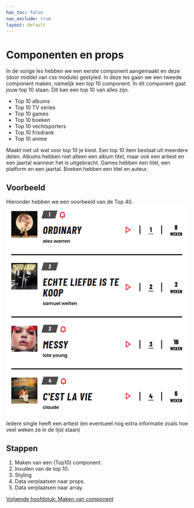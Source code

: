 ```yaml
---
has_toc: false
nav_exclude: true
layout: default
---
```


# Componenten en props
In de vorige les hebben we een eerste component aangemaakt en deze (door middel van css module) gestyled. In deze les gaan we een tweede component maken, namelijk een top 10 component. In dit component gaat jouw top 10 staan. Dit kan een top 10 van alles zijn. 

* Top 10 albums
* Top 10 TV series
* Top 10 games
* Top 10 boeken
* Top 10 vechtsporters
* Top 10 frisdrank
* Top 10 anime

Maakt niet uit wat voor top 10 je kiest. Een top 10 item bestaat uit meerdere delen. Albums hebben niet alleen een album titel, maar ook een artiest en een jaartal wanneer het is uitgebracht. Games hebben een titel, een platform en een jaartal. Boeken hebben een titel en auteur. 

## Voorbeeld
Hieronder hebben we een voorbeeld van de Top 40.
![Top 40](./images/top40.png)
Iedere single heeft een artiest (en eventueel nog extra informatie zoals hoe veel weken ze in de lijst staan)

## Stappen
1. Maken van een (Top10) component.
2. Invullen van de top 10.
3. Styling
4. Data verplaatsen naar props.
5. Data verplaatsen naar array.


[Volgende hoofdstuk: Maken van component](2component)